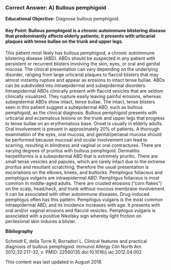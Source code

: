 
### Correct Answer: A) Bullous pemphigoid 

**Educational Objective:** Diagnose bullous pemphigoid.

#### **Key Point:** Bullous pemphigoid is a chronic autoimmune blistering disease that predominantly affects elderly patients; it presents with urticarial plaques with tense bullae on the trunk and upper legs.

This patient most likely has bullous pemphigoid, a chronic autoimmune blistering disease (ABD). ABDs should be suspected in any patient with persistent or recurrent blisters involving the skin, eyes, or oral and genital mucosa. The clinical presentation can vary depending on the underlying disorder, ranging from large urticarial plaques to flaccid blisters that may almost instantly rupture and appear as erosions to intact tense bullae. ABDs can be subdivided into intraepidermal and subepidermal disorders. Intraepidermal ABDs clinically present with flaccid vesicles that are seldom clinically visualized. They rupture easily leaving painful erosions, whereas subepidermal ABDs show intact, tense bullae. The intact, tense blisters seen in this patient suggest a subepidermal ABD, such as bullous pemphigoid, as the clinical diagnosis.
Bullous pemphigoid presents with urticarial and eczematous lesions on the trunk and upper legs that progress to tense bullae on an erythematous base. Onset is usually in elderly adults. Oral involvement is present in approximately 20% of patients. A thorough examination of the eyes, oral mucosa, and genital/perianal mucosa should be performed because mucosal and ocular involvement can lead to scarring, resulting in blindness and vaginal or oral contractures. There are varying degrees of pruritus with bullous pemphigoid.
Dermatitis herpetiformis is a subepidermal ABD that is extremely pruritic. There are small tense vesicles and papules, which are rarely intact due to the extreme pruritus and resultant scratching; therefore the usual presentation is excoriations on the elbows, knees, and buttocks.
Pemphigus foliaceus and pemphigus vulgaris are intraepidermal ABD. Pemphigus foliaceus is most common in middle-aged adults. There are crusted erosions (“corn flakes”) on the scalp, head/neck, and trunk without mucous membrane involvement. It can be associated with other autoimmune diseases. Drug-induced pemphigus often has this pattern.
Pemphigus vulgaris is the most common intraepidermal ABD, and its incidence increases with age. It presents with oral and/or vaginal erosions and flaccid vesicles. Pemphigus vulgaris is associated with a positive Nikolsky sign whereby light friction on perilesional skin induces a blister.

**Bibliography**

Schmidt E, della Torre R, Borradori L. Clinical features and practical diagnosis of bullous pemphigoid. Immunol Allergy Clin North Am. 2012;32:217-32, v. PMID: 22560135 doi:10.1016/j.iac.2012.04.002

This content was last updated in August 2018.
